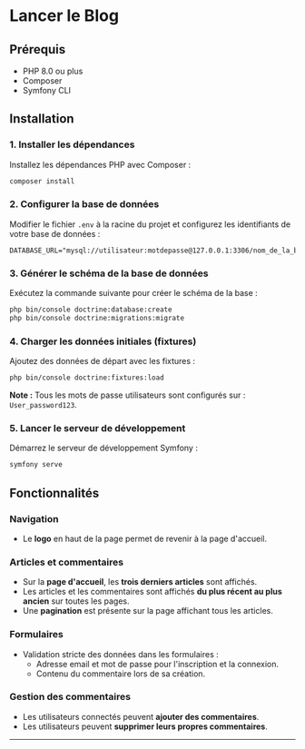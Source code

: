# Lancer le Blog

## Prérequis

- PHP 8.0 ou plus
- Composer
- Symfony CLI

## Installation

### 1. Installer les dépendances

Installez les dépendances PHP avec Composer :

```bash
composer install
```

### 2. Configurer la base de données

Modifier le fichier `.env` à la racine du projet et configurez les identifiants de votre base de données :

```
DATABASE_URL="mysql://utilisateur:motdepasse@127.0.0.1:3306/nom_de_la_base"
```

### 3. Générer le schéma de la base de données

Exécutez la commande suivante pour créer le schéma de la base :

```bash
php bin/console doctrine:database:create
php bin/console doctrine:migrations:migrate
```

### 4. Charger les données initiales (fixtures)

Ajoutez des données de départ avec les fixtures :

```bash
php bin/console doctrine:fixtures:load
```

**Note :** Tous les mots de passe utilisateurs sont configurés sur : `User_password123`.

### 5. Lancer le serveur de développement

Démarrez le serveur de développement Symfony :

```bash
symfony serve
```

## Fonctionnalités

### Navigation

- Le **logo** en haut de la page permet de revenir à la page d'accueil.

### Articles et commentaires

- Sur la **page d'accueil**, les **trois derniers articles** sont affichés.
- Les articles et les commentaires sont affichés **du plus récent au plus ancien** sur toutes les pages.
- Une **pagination** est présente sur la page affichant tous les articles.

### Formulaires

- Validation stricte des données dans les formulaires :
  - Adresse email et mot de passe pour l'inscription et la connexion.
  - Contenu du commentaire lors de sa création.

### Gestion des commentaires

- Les utilisateurs connectés peuvent **ajouter des commentaires**.
- Les utilisateurs peuvent **supprimer leurs propres commentaires**.

---
